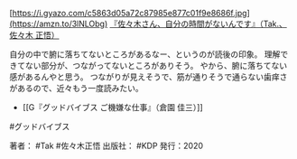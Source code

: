 [https://i.gyazo.com/c5863d05a72c87985e877c01f9e8686f.jpg](https://amzn.to/3lNLObg)
[『佐々木さん、自分の時間がないんです』（Tak.、佐々木 正悟）](https://amzn.to/3lNLObg)

自分の中で腑に落ちてないところがあるなー、というのが読後の印象。
理解できてない部分が、つながってないところがありそう。
やから、腑に落ちてない感があるんやと思う。
つながりが見えそうで、筋が通りそうで通らない歯痒さがあるので、近々もう一度読みたい。

- [[G『グッドバイブス ご機嫌な仕事』（倉園 佳三）]]

#グッドバイブス 

著者： #Tak  #佐々木正悟
出版社： #KDP
発行：2020
